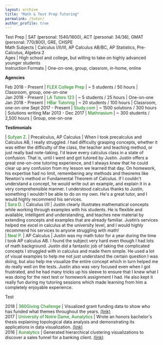 ```yaml
---
layout: archive
title: "Math & Test Prep Tutoring"
permalink: /tutor/
author_profile: true
---
```


Test Prep | SAT (personal: 1540/1600), ACT (personal: 34/36), GMAT (personal: 770/800), GRE, CHSPE  
Math Subjects | Calculus I/II/III, AP Calculus AB/BC, AP Statistics, Pre-Calculus, Algebra 2  
Ages | High school and college, but willing to take on highly advanced younger students  
Instruction Formats | One-on-one, group, classrom, in-home, online

<b>Agencies</b>

Feb 2018 - Present | <font color="green">FLEX College Prep</font> | ~ 5 students / 50 hours | Classroom, group, one-on-one  
Jan 2018 - Present | <font color="green">LA Tutors 123</font> | ~ 5 students / 25 hours | One-on-one  
Jan 2018 - Present | <font color="green">HBar Tutoring</font> | ~ 20 students / 100 hours | Classroom, one-on-one 
Sept 2017 - Present | <font color="green">Study.com</font> | ~ 1500 solutions / 300 hours | Solutions writing
Mar 2013 - Dec 2017 | <font color="green">Mathnasium</font> | ~ 300 students / 2,500 hours | Group, one-on-one  

<b>Testimonials</b>

 | <font color="green">Sufyan Z.</font> | Precalculus, AP Calculus | When I took precalculus and Calculus AB, I really struggled. I had difficulty grasping concepts, whether it was either the difficulty of the class, the teacher and teaching method, or just really bad note-taking. I'd leave every calculus class in a state of confusion. That is, until I went and got tutored by Justin. Justin offers a great one-on-one tutoring experience, and I always knew that he could clear up any confusion from my lesson we learned that day. On homework, his expertise had no limit, remembering any methods and theorems like Newton's method or Fundamental Theorem of Calculus. If I couldn't understand a concept, he would write out an example, and explain it in a very comprehensible manner. I understood calculus thanks to Justin, something I wouldn't be able to do on my own. He's a great tutor, and I would highly recommend his services.  
 | <font color="green">Sara D.</font> | Calculus I/II | Justin clearly illustrates mathematical concepts while working through examples with his students. He is flexible and available, intelligent and understanding, and teaches new material by extending concepts and examples that are already familiar. Justin’s services helped me excel in calculus at the university level, and I would highly recommend his services to anyone struggling with math!   
 | <font color="green">Neal P.</font> | AP Calculus | Justin was my math tutor for a year during the time I took AP calculus AB. I found the subject very hard even though I had lots of math background. Justin did a fantastic job of taking the complicated concepts I struggled with in calculus and made them simple. He used a lot of visual examples to help me not just understand the certain question I was doing, but also help me visualize the entire concept which in turn helped me do really well on the tests. Justin also was very focused even when I got frustrated, and he had many tricks up his sleeve to ensure that I knew what I was doing for the next test or homework assignment I had. He also kept it really fun during my tutoring sessions which made learning from him a completely enjoyable experience.  

Test

2018 | <font color="green">360Giving Challenge</font> | Visualized grant funding data to show who has funded what themes throughout the years. <font color="blue"><a href="https://jpskycak.github.io/360Giving-Challenge">(link)</a></font>  
2017 | <font color="green">University of Notre Dame, Aunalytics</font> | Wrote an honors bachelor's thesis explaining topological data analysis and demonstrating its applications in data visualization. <font color="blue"><a href="https://jpskycak.github.io/files/skycak-nd-tdathesis.pdf">(link)</a></font>  
2016 | <font color="green">Aunalytics</font> | Generated hierarchical clustering visualizations to discover a sales funnel for a banking client. <font color="blue"><a href="https://jpskycak.github.io/files/skycak-aunalytics-salesfunnel.pdf">(link)</a></font>
